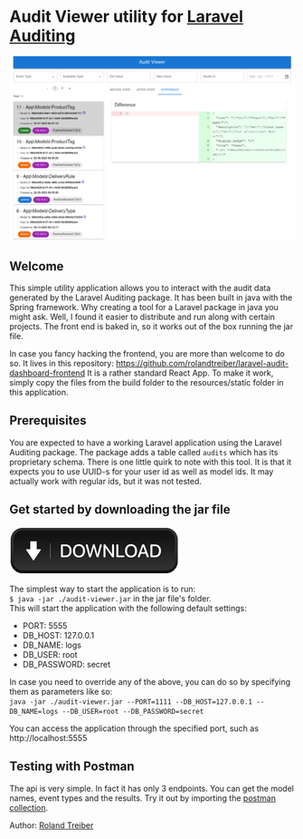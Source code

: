 # Audit Viewer utility for [Laravel Auditing](https://laravel-auditing.com/)
![Screenshot](./docs/screenshots/audit-viewer.png)
## Welcome
This simple utility application allows you to interact with the audit data generated by the Laravel Auditing package.
It has been built in java with the Spring framework. Why creating a tool for a Laravel package in java you might ask. Well, I found it easier to distribute and run along with certain projects.
The front end is baked in, so it works out of the box running the jar file. 

In case you fancy hacking the frontend, you are more than welcome to do so. It lives in this repository:
https://github.com/rolandtreiber/laravel-audit-dashboard-frontend
It is a rather standard React App. To make it work, simply copy the files from the build folder to the resources/static folder in this application. 

## Prerequisites
You are expected to have a working Laravel application using the Laravel Auditing package. The package adds a table called `audits` which has its proprietary schema.
There is one little quirk to note with this tool. It is that it expects you to use UUID-s for your user id as well as model ids. It may actually work with regular ids, but it was not tested. 

## Get started by downloading the jar file
[![Download jar file](./docs/download-button.png)](./build/audit-dashboard.jar)

The simplest way to start the application is to run:\
```$ java -jar ./audit-viewer.jar``` in the jar file's folder.\
This will start the application with the following default settings:
- PORT: 5555
- DB_HOST: 127.0.0.1
- DB_NAME: logs
- DB_USER: root
- DB_PASSWORD: secret

In case you need to override any of the above, you can do so by specifying them as parameters like so:\
```java -jar ./audit-viewer.jar --PORT=1111 --DB_HOST=127.0.0.1 --DB_NAME=logs --DB_USER=root --DB_PASSWORD=secret```

You can access the application through the specified port, such as http://localhost:5555

## Testing with Postman
The api is very simple. In fact it has only 3 endpoints. You can get the model names, event types and the results.
Try it out by importing the [postman collection](docs%2FAudit.postman_collection.json).

Author: [Roland Treiber](https://thecaringdeveloper.com)